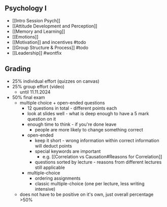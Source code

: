## Psychology I
- [[Intro Session Psych]]
- [[Attitude Development and Perception]]
- [[Memory and Learning]]
- [[Emotions]]
- [[Motivation]] and incentives #todo
- [[Group Structure & Process]] #todo
- [[Leadership]] #wontfix

## Grading
- 25% individual effort (quizzes on canvas)
- 25% group effort (video)
	- until 11.11.2024
- 50% final exam
	- multiple choice + open-ended questions
		- 12 questions in total - different points each
		- look at slides well - what is deep enough to have a 5 mark question on it
		- enough time to think - if you're done leave
			- people are more likely to change something correct
		- open-ended
			- keep it short - wrong information within correct information will deduct points
			- special keywords are important
				- e.g. [[Correlation vs Causation#Reasons for Correlation]]
			- questions sorted by lecture - reasons from different lectures still applicable
		- multiple-choice
			- ordering assignments
			- classic multiple-choice (one per lecture, less writing intensive) 
	- does not have to be positive on it's own, just overall percentage >50%
